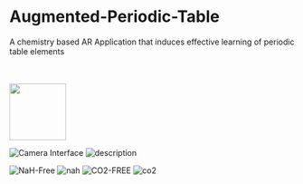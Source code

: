 # Augmented-Periodic-Table
A chemistry based AR Application that induces effective learning of periodic table elements

<br>
<br>



<img src="https://user-images.githubusercontent.com/47331096/180031017-4c4ee192-0812-434e-b4fd-7471c2a22519.jpg" width="100">

![Camera Interface](https://user-images.githubusercontent.com/47331096/180031205-c6e645b9-4de2-4fbe-a71b-e3556d6f9997.jpg)
![description](https://user-images.githubusercontent.com/47331096/180031243-f53d9b30-16d9-4202-ac8c-71cd8f3373fe.jpg)

![NaH-Free](https://user-images.githubusercontent.com/47331096/180031086-fa72974c-90e3-43c7-9106-b00cdc849224.jpg)
![nah](https://user-images.githubusercontent.com/47331096/180031107-32855602-1df8-42e5-9e48-7b58ba01ace7.jpg)
![CO2-FREE](https://user-images.githubusercontent.com/47331096/180031124-269c12f3-e00a-44d9-ad82-3bf2d67e8df1.jpg)
![co2](https://user-images.githubusercontent.com/47331096/180031131-450f044c-43ad-4220-995a-6a263f4b874d.jpg)
